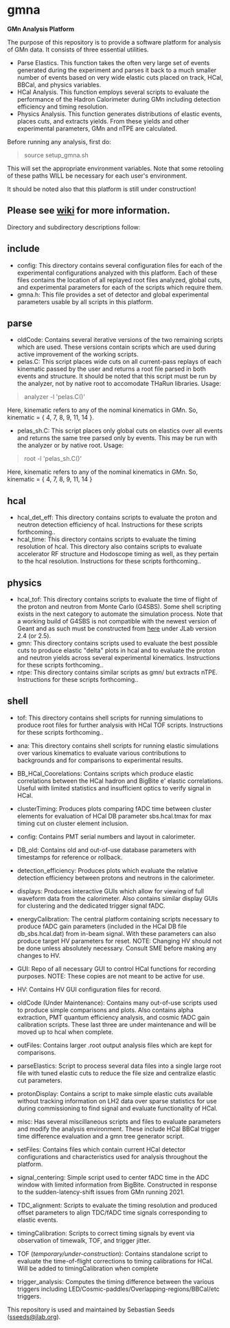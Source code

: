 # gmna
**GMn Analysis Platform**

The purpose of this repository is to provide a software platform for analysis of GMn data. It consists of three essential utilities.
- Parse Elastics. This function takes the often very large set of events generated during the experiment and parses it back to a much smaller number of events based on very wide elastic cuts placed on track, HCal, BBCal, and physics variables.
- HCal Analysis. This function employs several scripts to evaluate the performance of the Hadron Calorimeter during GMn including detection efficiency and timing resolution.
- Physics Analysis. This function generates distributions of elastic events, places cuts, and extracts yields. From these yields and other experimental parameters, GMn and nTPE are calculated.

Before running any analysis, first do:
>source setup_gmna.sh

This will set the appropriate environment variables. Note that some retooling of these paths WILL be necessary for each user's environment.

It should be noted also that this platform is still under construction!

Please see [wiki](sbs.jlab.org/wiki/index.php/Main_Page) for more information.
---
Directory and subdirectory descriptions follow:
## include
- config: This directory contains several configuration files for each of the experimental configurations analyzed with this platform. Each of these files contains the location of all replayed root files analyzed, global cuts, and experimental parameters for each of the scripts which require them.
- gmna.h: This file provides a set of detector and global experimental parameters usable by all scripts in this platform.
## parse
- oldCode: Contains several iterative versions of the two remaining scripts which are used. These versions contain scripts which are used during active improvement of the working scripts.
- pelas.C: This script places wide cuts on all current-pass replays of each kinematic passed by the user and returns a root file parsed in both events and structure. It should be noted that this script must be run by the analyzer, not by native root to accomodate THaRun libraries. Usage:
>analyzer -l 'pelas.C(<kinematic>)'

Here, kinematic refers to any of the nominal kinematics in GMn. So, kinematic = { 4, 7, 8, 9, 11, 14 }.
- pelas_sh.C: This script places only global cuts on elastics over all events and returns the same tree parsed only by events. This may be run with the analyzer or by native root. Usage:
>root -l 'pelas_sh.C(<kinematic>)'

Here, kinematic refers to any of the nominal kinematics in GMn. So, kinematic = { 4, 7, 8, 9, 11, 14 }
## hcal
- hcal_det_eff: This directory contains scripts to evaluate the proton and neutron detection efficiency of hcal. Instructions for these scripts forthcoming..
- hcal_time: This directory contains scripts to evaluate the timing resolution of hcal. This directory also contains scripts to evaluate accelerator RF structure and Hodoscope timing as well, as they pertain to the hcal resolution. Instructions for these scripts forthcoming..
## physics
- hcal_tof: This directory contains scripts to evaluate the time of flight of the proton and neutron from Monte Carlo (G4SBS). Some shell scripting exists in the next category to automate the simulation process. Note that a working build of G4SBS is not compatible with the newest version of Geant and as such must be constructed from [here](github.com/JeffersonLab/g4sbs) under JLab version 2.4 (or 2.5).
- gmn: This directory contains scripts used to evaluate the best possible cuts to produce elastic "delta" plots in hcal and to evaluate the proton and neutron yields across several experimental kinematics. Instructions for these scripts forthcoming..
- ntpe: This directory contains similar scripts as gmn/ but extracts nTPE. Instructions for these scripts forthcoming..
## shell
- tof: This directory contains shell scripts for running simulations to produce root files for further analysis with HCal TOF scripts. Instructions for these scripts forthcoming..
- ana: This directory contains shell scripts for running elastic simulations over various kinematics to evaluate various contributions to backgrounds and for comparisons to experimental results.


- BB_HCal_Coorelations: Contains scripts which produce elastic correlations between the HCal hadron and BigBite e' elastic correlations. Useful with limited statistics and insufficient optics to verify signal in HCal.
- clusterTiming: Produces plots comparing fADC time between cluster elements for evaluation of HCal DB parameter sbs.hcal.tmax for max timing cut on cluster element inclusion.
- config: Contains PMT serial numbers and layout in calorimeter.
- DB_old: Contains old and out-of-use database parameters with timestamps for reference or rollback.
- detection_efficiency: Produces plots which evaluate the relative detection efficiency between protons and neutrons in the calorimeter.
- displays: Produces interactive GUIs which allow for viewing of full waveform data from the calorimeter. Also contains similar display GUIs for clustering and the dedicated trigger signal fADC.
- energyCalibration: The central platform containing scripts necessary to produce fADC gain parameters (included in the HCal DB file db_sbs.hcal.dat) from in-beam signal. With these parameters can also produce target HV parameters for reset. NOTE: Changing HV should not be done unless absolutely necessary. Consult SME before making any changes to HV.
- GUI: Repo of all necessary GUI to control HCal functions for recording purposes. NOTE: These copies are not meant to be active for use.
- HV: Contains HV GUI configuration files for record.
- oldCode (Under Maintenance): Contains many out-of-use scripts used to produce simple comparisons and plots. Also contains alpha extraction, PMT quantum efficiency analysis, and cosmic fADC gain calibration scripts. These last three are under maintenance and will be moved up to hcal when complete.
- outFiles: Contains larger .root output analysis files which are kept for comparisons.
- parseElastics: Script to process several data files into a single large root file with tuned elastic cuts to reduce the file size and centralize elastic cut parameters.
- protonDisplay: Contains a script to make simple elastic cuts available without tracking information on LH2 data over sparse statistics for use during commissioning to find signal and evaluate functionality of HCal.
- misc: Has several miscillaneous scripts and files to evaluate parameters and modify the analysis environment. These include HCal BBCal trigger time difference evaluation and a gmn tree generator script.
- setFiles: Contains files which contain current HCal detector configurations and characteristics used for analysis throughout the platform.
- signal_centering: Simple script used to center fADC time in the ADC window with limited information from BigBite. Constructed in response to the sudden-latency-shift issues from GMn running 2021.
- TDC_alignment: Scripts to evaluate the timing resolution and produced offset parameters to align TDC/fADC time signals corresponding to elastic events.
- timingCalibration: Scripts to correct timing signals by event via observation of timewalk, TOF, and trigger jitter. 
- TOF (*temporary/under-construction*): Contains standalone script to evaluate the time-of-flight corrections to timing calibrations for HCal. Will be added to timingCalibration when complete
- trigger_analysis: Computes the timing difference between the various triggers including LED/Cosmic-paddles/Overlapping-regions/BBCal/etc triggers.

This repository is used and maintained by Sebastian Seeds (sseeds@jlab.org).
